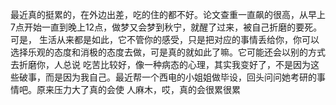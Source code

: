 最近真的挺累的，在外边出差，吃的住的都不好。论文查重一直飙的很高，从早上7点开始一直到晚上12点，做梦又会梦到秋宁，就醒了过来，被自己折磨的要死。可是，
生活从来都是如此，它不管你的感受，只是把对应的事情丢给你，你可以选择乐观的态度和消极的态度去做，可是真的就如此了嘛。它可能还会以别的方式去折磨你，人总说
吃苦比较好，像一种病态的心理，其实我变好了，不是因为这些破事，而是因为我自己。最近帮一个西电的小姐姐做毕设，回头问问她考研的事情吧。原来压力大了真的会使
人麻木，哎，真的会很累很累
